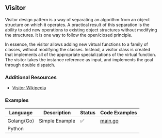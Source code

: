 ## Visitor

Visitor design pattern is a way of separating an algorithm from an object structure on which it operates. A practical result of this separation is the ability to add new operations to existing object structures without modifying the structures. It is one way to follow the open/closed principle.

In essence, the visitor allows adding new virtual functions to a family of classes, without modifying the classes. Instead, a visitor class is created that implements all of the appropriate specializations of the virtual function. The visitor takes the instance reference as input, and implements the goal through double dispatch.

### Additional Resources

- [Visitor Wikipedia](https://en.wikipedia.org/wiki/Visitor_pattern)

### Examples

| Language   | Description    | Status | Code Examples                              |
| ---------- | -------------- | ------ | ------------------------------------------ |
| Golang(Go) | Simple Example | ✅     | [main.go](./simple-example/golang/main.go) |
| Python     |                |        |                                            |
